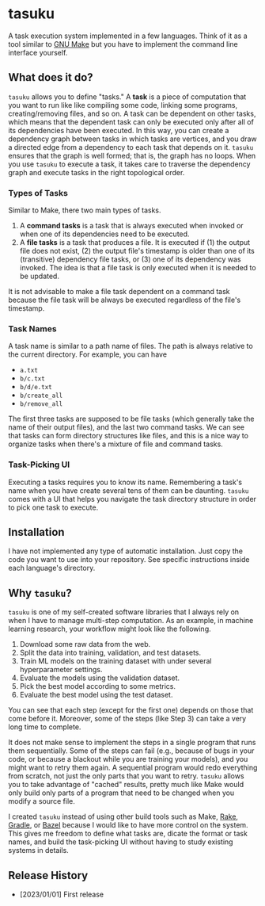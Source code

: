 # tasuku

A task execution system implemented in a few languages. Think of it as a tool similar to [GNU Make](https://www.gnu.org/software/make/) but you have to implement the command line interface yourself.

## What does it do?

`tasuku` allows you to define "tasks." A **task** is a piece of computation that you want to run like like compiling some code, linking some programs, creating/removing files, and so on. A task can be dependent on other tasks, which means that the dependent task can only be executed only after all of its dependencies have been executed. In this way, you can create a dependency graph between tasks in which tasks are vertices, and you draw a directed edge from a dependency to each task that depends on it. `tasuku` ensures that the graph is well formed; that is, the graph has no loops. When you use `tasuku` to execute a task, it takes care to traverse the dependency graph and execute tasks in the right topological order.

### Types of Tasks

Similar to Make, there two main types of tasks.

1. A **command tasks** is a task that is always executed when invoked or when one of its dependencies need to be executed.
2. A **file tasks** is a task that produces a file. It is executed if (1) the output file does not exist, (2) the output file's timestamp is older than one of its (transitive) dependency file tasks, or (3) one of its dependency was invoked. The idea is that a file task is only executed when it is needed to be updated. 

It is not advisable to make a file task dependent on a command task because the file task will be always be executed regardless of the file's timestamp.

### Task Names

A task name is similar to a path name of files. The path is always relative to the current directory. For example, you can have

* `a.txt`
* `b/c.txt`
* `b/d/e.txt`
* `b/create_all`
* `b/remove_all`

The first three tasks are supposed to be file tasks (which generally take the name of their output files), and the last two command tasks. We can see that tasks can form directory structures like files, and this is a nice way to organize tasks when there's a mixture of file and command tasks.

### Task-Picking UI

Executing a tasks requires you to know its name. Remembering a task's name when you have create several tens of them can be daunting. `tasuku` comes with a UI that helps you navigate the task directory structure in order to pick one task to execute.

## Installation

I have not implemented any type of automatic installation. Just copy the code you want to use into your repository. See specific instructions inside each language's directory.

## Why `tasuku`?

`tasuku` is one of my self-created software libraries that I always rely on when I have to manage multi-step computation. As an example, in machine learning research, your workflow might look like the following.

1. Download some raw data from the web.
1. Split the data into training, validation, and test datasets.
1. Train ML models on the training dataset with under several hyperparameter settings.
1. Evaluate the models using the validation dataset.
1. Pick the best model according to some metrics.
1. Evaluate the best model using the test dataset.

You can see that each step (except for the first one) depends on those that come before it. Moreover, some of the steps (like Step 3) can take a very long time to complete.

It does not make sense to implement the steps in a single program that runs them sequentially. Some of the steps can fail (e.g., because of bugs in your code, or because a blackout while you are training your models), and you might want to retry them again. A sequential program would redo everything from scratch, not just the only parts that you want to retry. `tasuku` allows you to take advantage of "cached" results, pretty much like Make would only build only parts of a program that need to be changed when you modify a source file.

I created `tasuku` instead of using other build tools such as Make, [Rake](https://ruby.github.io/rake/), [Gradle](https://gradle.org/), or [Bazel](https://bazel.build/) because I would like to have more control on the system. This gives me freedom to define what tasks are, dicate the format or task names, and build the task-picking UI without having to study existing systems in details.

## Release History

* \[2023/01/01\] First release